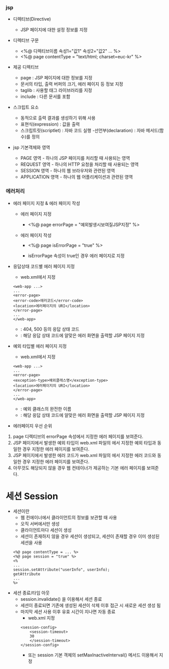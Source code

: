 ### jsp

- 디렉티브(Directive)
    - JSP 페이지에 대한 설정 정보를 지정

- 디렉티브 구문
    - <%@ 디렉티브이름 속성1="값1" 속성2="값2" ... %>
    - <%@ page contentType = "text/html; charset=euc-kr" %>

- 제공 디렉티브
    - page : JSP 페이지에 대한 정보를 지정
    - 문서의 타입, 출력 버퍼의 크기, 에러 페이지 등 정보 지정
    - taglib : 사용할 태그 라이브러리를 지정
    - include : 다른 문서를 포함
    
- 스크립트 요소
    - 동적으로 출력 결과를 생성하기 위해 사용
    - 표현식(expression) : 값을 출력
    - 스크립트릿(scriptlet) : 자바 코드 실행
    -선언부(declaration) : 자바 메서드(함수)를 정의

- jsp 기본객체와 영역
    - PAGE 영역 - 하나의 JSP 페이지를 처리할 때 사용되는 영역
    - REQUEST 영역 - 하나의 HTTP 요청을 처리할 때 사용되는 영역
    - SESSION 영역 - 하나의 웹 브라우저와 관련된 영역
    - APPLICATION 영역 - 하나의 웹 어플리케이션과 관련된 영역

### 에러처리
- 에러 페이지 지정 & 에러 페이지 작성

    - 에러 페이지 지정
         - <%@ page errorPage = "예외발생시보여질JSP지정" %>

    - 에러 페이지 작성
        - <%@ page isErrorPage = "true" %>

        - isErrorPage 속성이 true인 경우 에러 페이지로 지정
- 응답상태 코드별 에러 페이지 지정
    - web.xml에서 지정
    ```
    <web-app ...>
    ...
    <error-page>
    <error-code>에러코드</error-code>
    <location>에러페이지의 URI</location>
    </error-page>
   ...
    </web-app>
    ```
    - <error-code> : 404, 500 등의 응답 상태 코드
    - <location> : 해당 응답 상태 코드에 알맞은 에러 화면을 출력할 JSP
페이지 지정

- 예외 타입별 에러 페이지 지정
    - web.xml에서 지정
    ```
    <web-app ...>
    ...
    <error-page>
    <exception-type>예외클래스명</exception-type>
    <location>에러페이지의 URI</location>
    </error-page>
   ...
    </web-app>
    ```
    - <exception-type> : 예외 클래스의 완전한 이름
    - <location> : 해당 응답 상태 코드에 알맞은 에러 화면을 출력할 JSP
페이지 지정
- 에러페이지 우선 순위
    
1. page 디렉티브의 errorPage 속성에서 지정한 에러 페이지를 보여준다.
2. JSP 페이지에서 발생한 예외 타입이 web.xml 파일의 <exception-type>에서 지정한 예외 타입과 동일한 경우 지정한 에러 페이지를 보여준다.
3. JSP 페이지에서 발생한 에러 코드가 web.xml 파일의 <error-code>에서 지정한 에러 코드와 동일한 경우 지정한 에러 페이지를 보여준다.
4. 아무것도 해당되지 않을 경우 웹 컨테이너가 제공하는 기본 에러 페이지를 보여준다.

# 세션 Session

- 세션이란
    - 웹 컨에이너에서 클라이언트의 정보를 보관할 때 사용
    - 오직 서버에서만 생성
    - 클라이언트마다 세션이 생성
    - 세션이 존재하지 않을 경우 세션이 생성되고, 세션이 존재할 경우 이미 생성된 세션을 사용
    ```
    <%@ page contentType = ... %>
    <%@ page session = "true" %>
    <%
    ...
    session.setAttribute("userInfo", userInfo);
    getAttribute
    ...
    %>
    ```
- 세션 종료/타임 아웃
    - session.invalidate() 을 이용해서 세션 종료
    - 세션이 종료되면 기존에 생성된 세션이 삭제 이후 접근 시 새로운 세션 생성 됨
    - 마지막 세션 사용 이후 유효 시간이 지나면 자동 종료
        - web.xml 지정
        ```
        <session-config>
            <session-timeout>
            30
            </session-timeout>
        </session-config>
        ```
        - 또는 session 기본 객체의 setMaxInactiveInterval() 메서드 이용해서 지정
